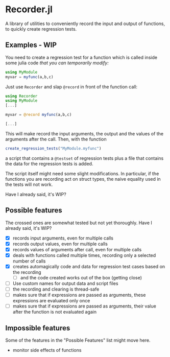 # Recorder.jl

A library of utilities to conveniently record 
the input and output of functions,
to quickly create regression tests.

## Examples - WIP

You need to create a regression test for a function 
which is called inside some julia code 
*that you can temporarily modify:*

```julia
using MyModule
myvar = myfunc(a,b,c)
```

Just use `Recorder` and slap `@record` in front of the function call:

``` julia
using Recorder
using MyModule
[...]

myvar = @record myfunc(a,b,c)

[...]

```

This will make record the input arguments, the output and the values of the arguments
after the call.
Then, with the function 

``` julia
create_regression_tests("MyModule.myfunc")
```

a script that contains a `@testset` of regression tests
plus a file that contains the data for the regression tests
is added.  

The script itself might need some slight modifications.
In particular, if the functions you are recording act on struct types, 
the naive equality used in the tests will not work.

Have I already said, it's WIP?

## Possible features
  The crossed ones are somewhat tested but not yet thoroughly.
  Have I already said, it's WIP?
  - [X] records input arguments, even for multiple calls
  - [X] records output values, even for multiple calls
  - [X] records values of arguments after call, even for multiple calls
  - [X] deals with functions called multiple times, 
        recording only a selected number of calls
  - [X] creates automagically code and data for regression test cases
        based on the recording
    - [ ] and the code created works out of the box (getting close)
  - [ ] Use custom names for output data and script files
  - [ ] the recording and clearing is thread-safe 
  - [ ] makes sure that if expressions are passed as arguments,
        these expressions are evaluated only once
  - [ ] makes sure that if expressions are passed as arguments,
        their value after the function is not evaluated again
## Impossible features
  Some of the features in the "Possible Features" list might move here.
  - monitor side effects of functions


